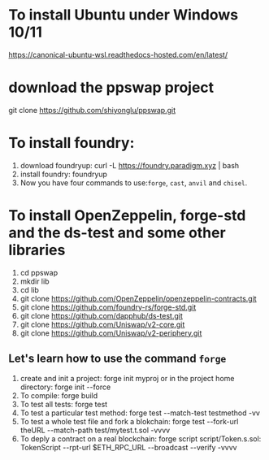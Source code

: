 # To install Ubuntu under Windows 10/11
   https://canonical-ubuntu-wsl.readthedocs-hosted.com/en/latest/

# download the ppswap project
  git clone https://github.com/shiyonglu/ppswap.git

# To install foundry: 

1. download foundryup:
    curl -L https://foundry.paradigm.xyz | bash
2.  install foundry:
    foundryup
3. Now you have four commands to use:``forge``, ``cast``, ``anvil`` and ``chisel``.

# To install OpenZeppelin, forge-std and the ds-test and some other libraries
1. cd ppswap
2. mkdir lib
3. cd lib
4. git clone https://github.com/OpenZeppelin/openzeppelin-contracts.git
5. git clone https://github.com/foundry-rs/forge-std.git
6. git clone https://github.com/dapphub/ds-test.git
7. git clone https://github.com/Uniswap/v2-core.git
8. git clone https://github.com/Uniswap/v2-periphery.git

## Let's learn how to use the command ``forge``

1. create and init a project:
   forge init myproj
   or
   in the project home directory: forge init --force
2. To compile: forge build
3. To test all tests: forge test
4. To test a particular test method: forge test --match-test testmethod -vv
5. To test a whole test file and fork a blokchain: forge test --fork-url theURL --match-path test/mytest.t.sol -vvvv
6. To deply a contract on a real blockchain: forge script script/Token.s.sol: TokenScript --rpt-url $ETH_RPC_URL --broadcast --verify -vvvv
   

